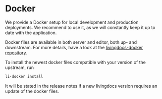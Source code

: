# Docker

We provide a Docker setup for local development and production deployments.
We recommend to use it, as we will constantly keep it up to date with the application.

Docker files are available in both server and editor, both up- and downstream.
For more details, have a look at the [livingdocs-docker repository](https://github.com/upfrontIO/livingdocs-docker).

To install the newest docker files compatible with your version of the upstream, run
```sh
li-docker install
```

It will be stated in the release notes if a new livingdocs version requires an update of the docker files.

